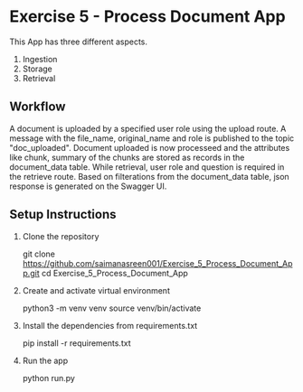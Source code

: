 # Exercise 5 - Process Document App

  This App has three different aspects.
  1. Ingestion
  2. Storage
  3. Retrieval


## Workflow 

  A document is uploaded by a specified user role using the upload route.
  A message with the file_name, original_name and role is published to the topic "doc_uploaded".
  Document uploaded is now processeed and the attributes like chunk, summary of the chunks are stored as records in the document_data table.
  While retrieval, user role and question is required in the retrieve route. Based on filterations from the document_data table, json response is generated on the Swagger UI.

## Setup Instructions

  1. Clone the repository

      git clone https://github.com/saimanasreen001/Exercise_5_Process_Document_App.git
      cd Exercise_5_Process_Document_App

  2. Create and activate virtual environment

      python3 -m venv venv
      source venv/bin/activate

  3. Install the dependencies from requirements.txt

      pip install -r requirements.txt

  4. Run the app

      python run.py



